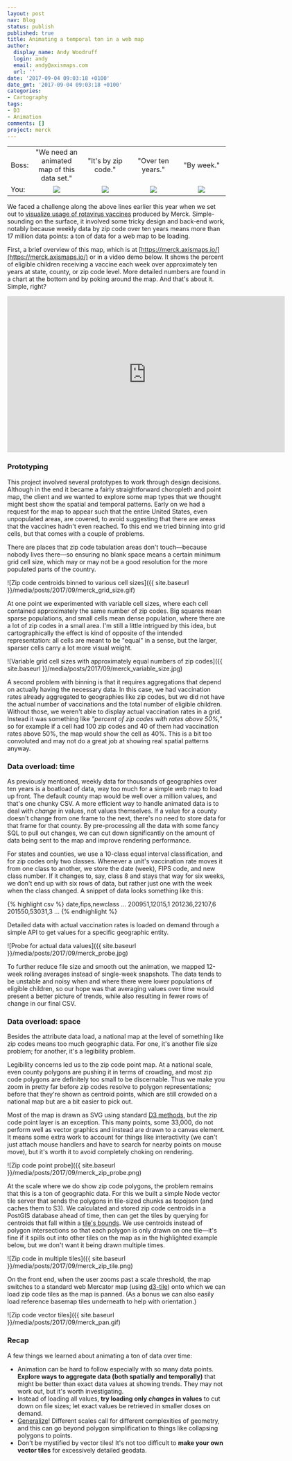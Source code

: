 ```yaml
---
layout: post
nav: Blog
status: publish
published: true
title: Animating a temporal ton in a web map
author:
  display_name: Andy Woodruff
  login: andy
  email: andy@axismaps.com
  url: ''
date: '2017-09-04 09:03:18 +0100'
date_gmt: '2017-09-04 09:03:18 +0100'
categories:
- Cartography
tags:
- D3
- Animation
comments: []
project: merck
---
```


<table style="text-align:center;">
<tr>
<td style="width:8%; text-align: left;">Boss:</td>
<td style="width:23%">"We need an animated map of this data set."</td>
<td style="width:23%">"It's by zip code."</td>
<td style="width:23%">"Over ten years."</td>
<td style="width:23%">"By week."</td>
</tr>
<tr>
<td style="text-align: left;">You:</td>
<td><img src="{{ site.baseurl }}/media/posts/2017/09/emoji1.png"/></td>
<td><img src="{{ site.baseurl }}/media/posts/2017/09/emoji2.png"/></td>
<td><img src="{{ site.baseurl }}/media/posts/2017/09/emoji3.png"/></td>
<td><img src="{{ site.baseurl }}/media/posts/2017/09/emoji4.png"/></td>
</tr>
</table>

We faced a challenge along the above lines earlier this year when we set out to [visualize usage of rotavirus vaccines](https://merck.axismaps.io/) produced by Merck. Simple-sounding on the surface, it involved some tricky design and back-end work, notably because weekly data by zip code over ten years means more than 17 million data points: a ton of data for a web map to be loading.

First, a brief overview of this map, which is at [https://merck.axismaps.io/](https://merck.axismaps.io/) or in a video demo below. It shows the percent of eligible children receiving a vaccine each week over approximately ten years at state, county, or zip code level. More detailed numbers are found in a chart at the bottom and by poking around the map. And that's about it. Simple, right?

<iframe src="https://player.vimeo.com/video/232558037" width="640" height="360" frameborder="0" webkitallowfullscreen mozallowfullscreen allowfullscreen></iframe>

### Prototyping

This project involved several prototypes to work through design decisions. Although in the end it became a fairly straightforward choropleth and point map, the client and we wanted to explore some map types that we thought might best show the spatial and temporal patterns. Early on we had a request for the map to appear such that the entire United States, even unpopulated areas, are covered, to avoid suggesting that there are areas that the vaccines hadn't even reached. To this end we tried binning into grid cells, but that comes with a couple of problems.

There are places that zip code tabulation areas don't touch—because nobody lives there—so ensuring no blank space means a certain minimum grid cell size, which may or may not be a good resolution for the more populated parts of the country.

![Zip code centroids binned to various cell sizes]({{ site.baseurl }}/media/posts/2017/09/merck_grid_size.gif)

At one point we experimented with variable cell sizes, where each cell contained approximately the same number of zip codes. Big squares mean sparse populations, and small cells mean dense population, where there are a lot of zip codes in a small area. I'm still a little intrigued by this idea, but cartographically the effect is kind of opposite of the intended representation: all cells are meant to be "equal" in a sense, but the larger, sparser cells carry a lot more visual weight.

![Variable grid cell sizes with approximately equal numbers of zip codes]({{ site.baseurl }}/media/posts/2017/09/merck_variable_size.jpg)

A second problem with binning is that it requires aggregations that depend on actually having the necessary data. In this case, we had vaccination rates already aggregated to geographies like zip codes, but we did not have the actual number of vaccinations and the total number of eligible children. Without those, we weren't able to display actual vaccination rates in a grid. Instead it was something like _"percent of zip codes with rates above 50%,"_ so for example if a cell had 100 zip codes and 40 of them had vaccination rates above 50%, the map would show the cell as 40%. This is a bit too convoluted and may not do a great job at showing real spatial patterns anyway.

### Data overload: time

As previously mentioned, weekly data for thousands of geographies over ten years is a boatload of data, way too much for a simple web map to load up front. The default county map would be well over a million values, and that's one chunky CSV. A more efficient way to handle animated data is to deal with _change_ in values, not values themselves. If a value for a county doesn't change from one frame to the next, there's no need to store data for that frame for that county. By pre-processing all the data with some fancy SQL to pull out changes, we can cut down significantly on the amount of data being sent to the map and improve rendering performance.

For states and counties, we use a 10-class equal interval classification, and for zip codes only two classes. Whenever a unit's vaccination rate moves it from one class to another, we store the date (week), FIPS code, and new class number. If it changes to, say, class 8 and stays that way for six weeks, we don't end up with six rows of data, but rather just one with the week when the class changed. A snippet of data looks something like this:

{% highlight csv %}
date,fips,newclass
...
200951,12015,1
201236,22107,6
201550,53031,3
...
{% endhighlight %}

Detailed data with actual vaccination rates is loaded on demand through a simple API to get values for a specific geographic entity.

![Probe for actual data values]({{ site.baseurl }}/media/posts/2017/09/merck_probe.jpg)

To further reduce file size and smooth out the animation, we mapped 12-week rolling averages instead of single-week snapshots. The data tends to be unstable and noisy when and where there were lower populations of eligible children, so our hope was that averaging values over time would present a better picture of trends, while also resulting in fewer rows of change in our final CSV.

### Data overload: space

Besides the attribute data load, a national map at the level of something like zip codes means too much geographic data. For one, it's another file size problem; for another, it's a legibility problem.

Legibility concerns led us to the zip code point map. At a national scale, even county polygons are pushing it in terms of crowding, and most zip code polygons are definitely too small to be discernable. Thus we make you zoom in pretty far before zip codes resolve to polygon representations; before that they're shown as centroid points, which are still crowded on a national map but are a bit easier to pick out.

Most of the map is drawn as SVG using standard [D3 methods](https://github.com/d3/d3-geo), but the zip code point layer is an exception. This many points, some 33,000, do not perform well as vector graphics and instead are drawn to a canvas element. It means some extra work to account for things like interactivity (we can't just attach mouse handlers and have to search for nearby points on mouse move), but it's worth it to avoid completely choking on rendering.

![Zip code point probe]({{ site.baseurl }}/media/posts/2017/09/merck_zip_probe.png)

At the scale where we do show zip code polygons, the problem remains that this is a ton of geographic data. For this we built a simple Node vector tile server that sends the polygons in tile-sized chunks as topojson (and caches them to S3). We calculated and stored zip code centroids in a PostGIS database ahead of time, then can get the tiles by querying for centroids that fall within a [tile's bounds](https://github.com/mapbox/sphericalmercator#bboxx-y-zoom-tms_style-srs). We use centroids instead of polygon intersections so that each polygon is only drawn on one tile—it's fine if it spills out into other tiles on the map as in the highlighted example below, but we don't want it being drawn multiple times.

![Zip code in multiple tiles]({{ site.baseurl }}/media/posts/2017/09/merck_zip_tile.png)

On the front end, when the user zooms past a scale threshold, the map switches to a standard web Mercator map (using [d3-tile](https://github.com/d3/d3-tile)) onto which we can load zip code tiles as the map is panned. (As a bonus we can also easily load reference basemap tiles underneath to help with orientation.)

![Zip code vector tiles]({{ site.baseurl }}/media/posts/2017/09/merck_pan.gif)

### Recap

A few things we learned about animating a ton of data over time:

- Animation can be hard to follow especially with so many data points. **Explore ways to aggregate data (both spatially and temporally)** that might be better than exact data values at showing trends. They may not work out, but it's worth investigating.
- Instead of loading all values, **try loading only _changes_ in values** to cut down on file sizes; let exact values be retrieved in smaller doses on demand.
- [Generalize](http://www.axismaps.com/guide/general/scale-and-generalization/)! Different scales call for different complexities of geometry, and this can go beyond polygon simplification to things like collapsing polygons to points.
- Don't be mystified by vector tiles! It's not too difficult to **make your own vector tiles** for excessively detailed geodata.